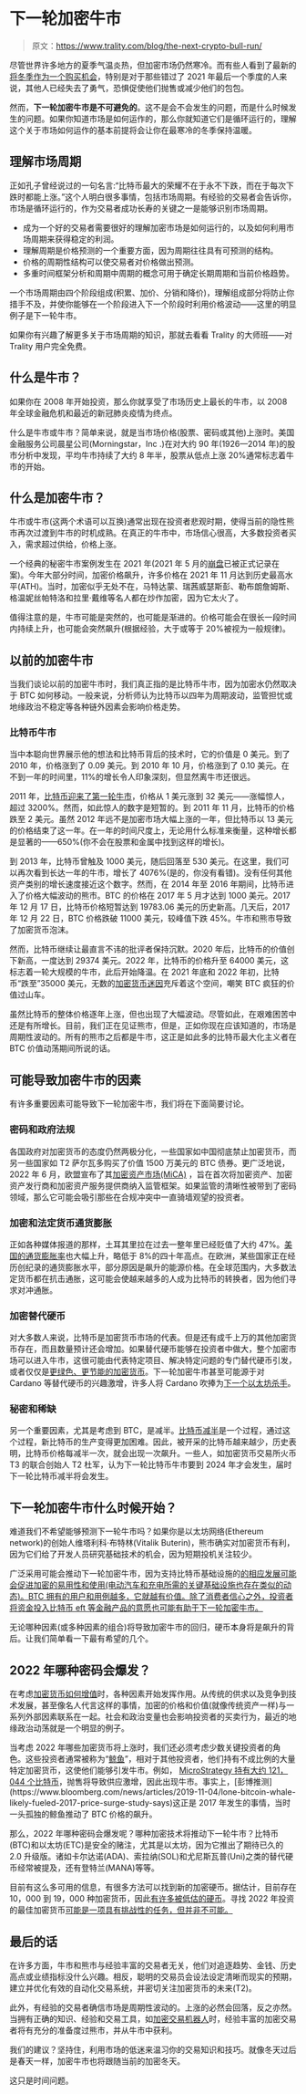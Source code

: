 # 下一轮加密牛市

> 原文：<https://www.trality.com/blog/the-next-crypto-bull-run/>

尽管世界许多地方的夏季气温炎热，但加密市场仍然寒冷。而有些人看到了最新的 [将冬季作为一个购买机会](/blog/crypto-winter-a-buyers-market)，特别是对于那些错过了 2021 年最后一个季度的人来说，其他人已经失去了勇气，恐惧促使他们抛售或减少他们的包包。

然而，**下一轮加密牛市是不可避免的**。这不是会不会发生的问题，而是什么时候发生的问题。如果你知道市场是如何运作的，那么你就知道它们是循环运行的，理解这个关于市场如何运作的基本前提将会让你在最寒冷的冬季保持温暖。

## 理解市场周期

正如孔子曾经说过的一句名言:“比特币最大的荣耀不在于永不下跌，而在于每次下跌时都能上涨。”这个人明白很多事情，包括市场周期。有经验的交易者会告诉你，市场是循环运行的，作为交易者成功长寿的关键之一是能够识别市场周期。

*   成为一个好的交易者需要很好的理解加密市场是如何运行的，以及如何利用市场周期来获得稳定的利润。
*   理解周期是价格预测的一个重要方面，因为周期往往具有可预测的结构。
*   价格的周期性结构可以使交易者对价格做出预测。
*   多重时间框架分析和周期中周期的概念可用于确定长期周期和当前价格趋势。

一个市场周期由四个阶段组成(积累、加价、分销和降价)，理解组成部分将防止你措手不及，并使你能够在一个阶段进入下一个阶段时利用价格波动——这里的明显例子是下一轮牛市。

如果你有兴趣了解更多关于市场周期的知识，那就去看看 Trality 的大师班——对 Trality 用户完全免费。

## 什么是牛市？

如果你在 2008 年开始投资，那么你就享受了市场历史上最长的牛市，以 2008 年全球金融危机和最近的新冠肺炎疫情为终点。

什么是牛市或牛市？简单来说，就是当市场价格(股票、密码或其他)上涨时。美国金融服务公司晨星公司(Morningstar，Inc .)在对大约 90 年(1926—2014 年)的股市分析中发现，平均牛市持续了大约 8 年半，股票从低点上涨 20%通常标志着牛市的开始。

## 什么是加密牛市？

牛市或牛市(这两个术语可以互换)通常出现在投资者悲观时期，使得当前的隐性熊市再次过渡到牛市的时机成熟。在真正的牛市中，市场信心很高，大多数投资者买入，需求超过供给，价格上涨。

一个经典的秘密牛市案例发生在 2021 年(2021 年 5 月的[崩盘](https://blog.chainalysis.com/reports/cryptocurrency-price-crash-may-2021/)已被正式记录在案)。今年大部分时间，加密价格飙升，许多价格在 2021 年 11 月达到历史最高水平(ATH)。当时，加密似乎无处不在，马特达蒙、瑞茜威瑟斯彭、勒布朗詹姆斯、格温妮丝帕特洛和拉里·戴维等名人都在炒作加密，因为它太火了。

值得注意的是，牛市可能是突然的，也可能是渐进的。价格可能会在很长一段时间内持续上升，也可能会突然飙升(根据经验，大于或等于 20%被视为一般规律)。

## 以前的加密牛市

当我们谈论以前的加密牛市时，我们真正指的是比特币牛市，因为加密水仍然取决于 BTC 如何移动。一般来说，分析师认为比特币以四年为周期波动，监管担忧或地缘政治不稳定等各种链外因素会影响价格走势。

### 比特币牛市

当中本聪向世界展示他的想法和比特币背后的技术时，它的价值是 0 美元。到了 2010 年，价格涨到了 0.09 美元。到 2010 年 10 月，价格涨到了 0.10 美元。在不到一年的时间里，11%的增长令人印象深刻，但显然离牛市还很远。

2011 年，[比特币迎来了第一轮牛市](https://bitcoin.org/bitcoin.pdf)，价格从 1 美元涨到 32 美元——涨幅惊人，超过 3200%。然而，如此惊人的数字是短暂的。到 2011 年 11 月，比特币的价格跌至 2 美元。虽然 2012 年远不是加密市场大幅上涨的一年，但比特币以 13 美元的价格结束了这一年。在一年的时间尺度上，无论用什么标准来衡量，这种增长都是显著的——650%(你不会在股票和金属中找到这样的增长)。

到 2013 年，比特币曾触及 1000 美元，随后回落至 530 美元。在这里，我们可以再次看到长达一年的牛市，增长了 4076%(是的，你没有看错)。没有任何其他资产类别的增长速度接近这个数字。然而，在 2014 年至 2016 年期间，比特币进入了价格大幅波动的熊市。BTC 的价格在 2017 年 5 月才达到 1000 美元。2017 年 12 月 17 日，比特币价格短暂达到 19783.06 美元的历史新高。几天后，2017 年 12 月 22 日，BTC 价格跌破 11000 美元，较峰值下跌 45%。牛市和熊市导致了加密货币泡沫。

然而，比特币继续让最直言不讳的批评者保持沉默。2020 年后，比特币的价值创下新高，一度达到 29374 美元。2022 年，比特币的价格升至 64000 美元，这标志着一轮大规模的牛市，此后开始降温。在 2021 年底和 2022 年初，比特币“跌至”35000 美元，无数的[加密货币迷因](/blog/funniest-crypto-memes)充斥着这个空间，嘲笑 BTC 疯狂的价值过山车。

虽然比特币的整体价格逐年上涨，但也出现了大幅波动。尽管如此，在艰难困苦中还是有所增长。目前，我们正在见证熊市，但是，正如你现在应该知道的，市场是周期性波动的。所有的熊市之后都是牛市，这正是如此多的比特币最大化主义者在 BTC 价值动荡期间所说的话。

## 可能导致加密牛市的因素

有许多重要因素可能导致下一轮加密牛市，我们将在下面简要讨论。

### 密码和政府法规

各国政府对加密货币的态度仍然两极分化，一些国家如中国彻底禁止加密货币，而另一些国家如 T2 萨尔瓦多购买了价值 1500 万美元的 BTC 债券。更广泛地说，2022 年 6 月，欧盟宣布了其[加密资产市场(MiCA)](https://www.consilium.europa.eu/en/press/press-releases/2022/06/30/digital-finance-agreement-reached-on-european-crypto-assets-regulation-mica/) ，旨在首次将加密资产、加密资产发行商和加密资产服务提供商纳入监管框架。如果监管的清晰性被带到了密码领域，那么它可能会吸引那些在合规冲突中一直骑墙观望的投资者。

### 加密和法定货币通货膨胀

正如各种媒体报道的那样，土耳其里拉在过去一整年里已经贬值了大约 47%。[美国的通货膨胀率](https://www.theguardian.com/us-news/2022/mar/10/us-inflation-increase-labor-department-report-latest)也大幅上升，略低于 8%的四十年高点。在欧洲，某些国家正在经历创纪录的通货膨胀水平，部分原因是飙升的能源价格。在全球范围内，大多数法定货币都在抗击通胀，这可能会使越来越多的人成为比特币的转换者，因为他们寻求对冲通胀。

### 加密替代硬币

对大多数人来说，比特币是加密货币市场的代表。但是还有成千上万的其他加密货币存在，而且数量预计还会增加。如果替代硬币能够在投资者中做大，整个加密市场可以进入牛市，这很可能由代表特定项目、解决特定问题的专门替代硬币引发，或者仅仅是[更绿色、更节能的加密货币](/blog/most-energy-efficient-cryptocurrencies)。下一轮加密牛市甚至可能源于对 Cardano 等替代硬币的兴趣激增，许多人将 Cardano 吹捧为[下一个以太坊杀手](/blog/cardano-versus-ethereum)。

### 秘密和稀缺

另一个重要因素，尤其是考虑到 BTC，是减半。[比特币减半](https://www.deltecbank.com/2022/02/28/bitcoin-halving-2024/?locale=en)是一个过程，通过这个过程，新比特币的生产变得更加困难。因此，被开采的比特币越来越少，历史表明，比特币价格每减半一次，就会出现一次飙升。一些人，如加密货币交易所火币 T3 的联合创始人 T2 杜军，认为下一轮比特币牛市要到 2024 年才会发生，届时下一轮比特币减半将会发生。

## 下一轮加密牛市什么时候开始？

难道我们不希望能够预测下一轮牛市吗？如果你是以太坊网络(Ethereum network)的创始人维塔利科·布特林(Vitalik Buterin)，熊市确实对加密货币有利，因为它们给了开发人员研究基础技术的机会，因为短期投机关注较少。

广泛采用可能会推动下一轮加密牛市，因为支持比特币基础设施的[的相应发展可能会促进加密的易用性和使用(电动汽车和充电所需的关键基础设施也存在类似的动态)。BTC 拥有的用户和用例越多，它就越有价值。除了消费者信心之外，投资者将资金投入比特币 eft 等金融产品的意愿也可能有助于下一轮加密牛市。](https://www.forbes.com/sites/kjartanrist/2022/07/06/despite-the-crypto-dip-bitcoin-infrastructure-startups-are-ripe-for-investment/?sh=326328f7891b)

无论哪种因素(或多种因素的组合)将导致加密牛市的回归，硬币本身将是飙升的背后。让我们简单看一下最有希望的几个。

## 2022 年哪种密码会爆发？

在考虑[加密货币如何增值](/blog/how-does-cryptocurrency-gain-value)时，各种因素开始发挥作用。从传统的供求以及竞争到技术发展，甚至像名人代言这样的事情，加密的价格和价值(就像传统资产一样)与一系列外部因素联系在一起。社会和政治变量也会影响投资者的买卖行为，最近的地缘政治动荡就是一个明显的例子。

当考虑 2022 年哪些加密货币将上涨时，我们还必须考虑少数关键投资者的角色。这些投资者通常被称为“[鲸鱼](https://www.iexpats.com/top-10-crypto-whales/)”，相对于其他投资者，他们持有不成比例的大量特定加密货币，这使他们能够引发牛市。例如， [MicroStrategy 持有大约 121，044 个比特币](https://qz.com/2118492/the-biggest-corporate-holder-of-bitcoin-is-not-square-or-tesla/#:~:text=The%20biggest%20corporate%20crypto%20holder,than%20its%20nearest%20contender%2C%20Tesla.)，抛售将导致供应激增，因此出现牛市。事实上，[彭博推测](https://www.bloomberg.com/news/articles/2019-11-04/lone-bitcoin-whale-likely-fueled-2017-price-surge-study-says)这正是 2017 年发生的事情，当时一头孤独的鲸鱼推动了 BTC 价格的飙升。

那么，2022 年哪种密码会爆发呢？哪种加密技术将推动下一轮牛市？比特币(BTC)和以太坊(ETC)是安全的赌注，尤其是以太坊，因为它推出了期待已久的 2.0 升级版。诸如卡尔达诺(ADA)、索拉纳(SOL)和尤尼斯瓦普(Uni)之类的替代硬币经常被提及，还有登特兰(MANA)等等。

目前有这么多可用的信息，有很多方法可以找到新的加密硬币。据估计，目前存在 10，000 到 19，000 种加密货币，因此[有许多被低估的硬币](/blog/most-undervalued-crypto)。寻找 2022 年投资的最佳加密货币[可能是一项具有挑战性的任务，但并非不可能。](/blog/best-cryptocurrencies-to-invest-in)

## 最后的话

在许多方面，牛市和熊市与经验丰富的交易者无关，他们对追逐趋势、金钱、历史高点或业绩指标没什么兴趣。相反，聪明的交易员会设法设定清晰而现实的预期，建立并优化有效的自动化交易系统，并密切关注加密货币的未来(T2)。

此外，有经验的交易者确信市场是周期性波动的。上涨的必然会回落，反之亦然。当拥有正确的知识、经验和交易工具，如[加密交易机器人](/blog/crypto-trading-bots)时，经验丰富的加密交易者将有充分的准备度过熊市，并从牛市中获利。

我们的建议？坚持住，利用市场的低迷来温习你的交易知识和技巧。就像冬天过后是春天一样，加密牛市也将跟随当前的加密冬天。

这只是时间问题。